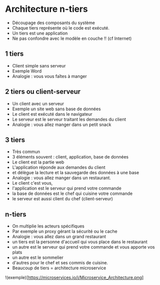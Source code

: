 # Architecture n-tiers

* Découpage des composants du système
* Chaque tiers représente où le code est exécuté.
* Un tiers est une application
* Ne pas confondre avec le modèle en couche !! (cf Internet)

## 1 tiers

* Client simple sans serveur
* Exemple Word
* Analogie : vous vous faîtes à manger

## 2 tiers ou client-serveur

* Un client avec un serveur
* Exemple un site web sans base de données
* Le client est exécuté dans le navigateur
* Le serveur est le serveur traitant les demandes du client
* Analogie : vous allez manger dans un petit snack

## 3 tiers

* Très commun
* 3 éléments souvent : client, application, base de données
* Le client est la partie web
* L'application réponde aux demandes du client
* et délègue la lecture et la sauvegarde des données à une base
* Analogie : vous allez manger dans un restaurant.
* Le client c'est vous,
* l'application est le serveur qui prend votre commande
* la base de données est le chef qui cuisine votre commande
* le serveur est aussi client du chef (client-serveur)

## n-tiers

* On multiplie les acteurs spécifiques
* Par exemple un proxy gérant la sécurité ou le cache
* Analogie : vous allez dans un grand restaurant
* un tiers est la personne d'accueil qui vous place dans le restaurant
* un autre est le serveur qui prend votre commande et vous apporte vos plats
* un autre est le sommelier
* d'autres pour le chef et ses commis de cuisine.
* Beaucoup de tiers = architecture microservice

!(exemple)[https://microservices.io/i/Microservice_Architecture.png]
